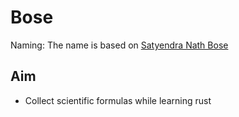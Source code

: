 # Bose

Naming: The name is based on [Satyendra Nath Bose](https://en.wikipedia.org/wiki/Satyendra_Nath_Bose)

## Aim

- Collect scientific formulas while learning rust
